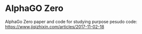 # AlphaGO Zero
AlphaGo Zero paper and code for studying purpose
pesudo code: https://www.jiqizhixin.com/articles/2017-11-02-18
